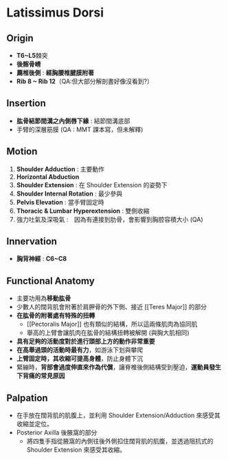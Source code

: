 # Latissimus Dorsi
## Origin
* **T6~L5**棘突
* **後髂骨嵴**
* **薦椎後側** : **經胸腰椎腱膜附著**
* **Rib 8 ~ Rib 12**（QA:但大部分解剖書好像沒看到?）

## Insertion
* **肱骨結節間溝之內側唇下緣** : 結節間溝底部
* 手臂的深層筋膜 (QA : MMT 課本寫，但未解釋)

## Motion
1. **Shoulder Adduction** : 主要動作
2. **Horizontal Abduction**
3. **Shoulder Extension** : 在 Shoulder Extension 的姿勢下
4. **Shoulder Internal Rotation** : 最少參與 
5. **Pelvis Elevation** : 當手臂固定時
6. **Thoracic & Lumbar Hyperextension** : 雙側收縮
7. 強力吐氣及深吸氣 :　因為有連接到肋骨，會影響到胸腔容積大小 (QA)

## Innervation
* **胸背神經** : **C6~C8**  

## Functional Anatomy

* 主要功用為**移動肱骨**
* 少數人的闊背肌會附著於肩胛骨的外下側、接近 [[Teres Major]] 的部分
* **在肱骨的附著處有特殊的扭轉**
  	* [[Pectoralis Major]] 也有類似的結構，所以這兩條肌肉為協同肌
  	* 舉高的上臂會讓肌肉在肱骨的結構扭轉被解開 (與胸大肌相同)
* **具有足夠的活動度對於進行頭部上方的動作非常重要**
* **在高舉過頭的活動時最有力**，如游泳下划與攀爬
* **上臂固定時，其收縮可提高身體**，防止身體下沉
* 緊繃時，**背部會過度伸直來作為代償**，讓脊椎後側結構受到壓迫，**運動員發生下背痛的常見原因**  

## Palpation
* 在手放在闊背肌的肌腹上，並利用 Shoulder Extension/Adduction 來感受其收縮並定位。
* Posterior Axilla 後腋窩的部分
  	* 將四隻手指從腋窩的內側往後外側扣住闊背肌的肌腹，並透過阻抗式的 Shoulder Extension 來感受其收縮。  

  

